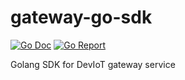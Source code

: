# gateway-go-sdk

[![Go Doc](https://godoc.org/github.com/ciscodeviot/gateway-go-sdk?status.svg)](http://godoc.org/github.com/ciscodeviot/gateway-go-sdk)
[![Go Report](https://goreportcard.com/badge/github.com/ciscodeviot/gateway-go-sdk)](https://goreportcard.com/report/github.com/ciscodeviot/gateway-go-sdk)

Golang SDK for DevIoT gateway service
